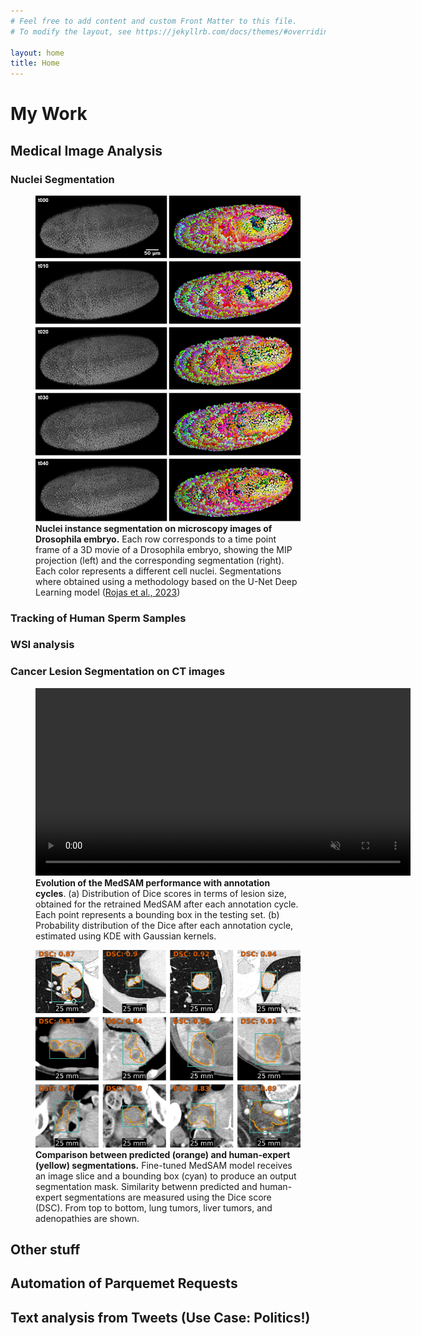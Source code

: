 ```yaml
---
# Feel free to add content and custom Front Matter to this file.
# To modify the layout, see https://jekyllrb.com/docs/themes/#overriding-theme-defaults

layout: home
title: Home
---
```


# My Work

## Medical Image Analysis

### Nuclei Segmentation

<figure>
  <img src="images/CTC_challenge_volume_sequence_01.png" alt="Nuclei segmentation" style="max-width:100%; height:auto;">
  <figcaption>
    <b>Nuclei instance segmentation on microscopy images of Drosophila embryo.</b> Each row corresponds to a time point frame of a 3D movie of a Drosophila embryo, showing the MIP projection (left) and the corresponding segmentation (right). Each color represents a different cell nuclei. Segmentations where obtained using a methodology based on the U-Net Deep Learning model (<a href="https://doi.org/10.1109/CAI54212.2023.00137">Rojas et al., 2023</a>)
  </figcaption>
</figure>


### Tracking of Human Sperm Samples

### WSI analysis

### Cancer Lesion Segmentation on CT images

<figure>
  <video src="images/hitl_medsam_evolution.mp4" width="600" controls loop autoplay muted>
    Your browser does not support the video tag.
  </video>
  <figcaption>
    <b>Evolution of the MedSAM performance with annotation cycles</b>. (a) Distribution of Dice scores in terms of lesion size, obtained for the retrained MedSAM after each annotation cycle. Each point represents a bounding box in the testing set. (b) Probability distribution of the Dice after each annotation cycle, estimated using KDE with Gaussian kernels.
  </figcaption>
</figure>

<figure>
  <img src="images/medsam_outputs.svg" alt="MedSAM output segmentations" style="max-width:100%; height:auto;">
  <figcaption>
    <b>Comparison between predicted (orange) and human-expert (yellow) segmentations.</b> Fine-tuned MedSAM model receives an image slice and a bounding box (cyan) to produce an output segmentation mask. Similarity betwenn predicted and human-expert segmentations are measured using the Dice score (DSC). From top to bottom, lung tumors, liver tumors, and adenopathies are shown.
  </figcaption>
</figure>

## Other stuff

## Automation of Parquemet Requests

## Text analysis from Tweets (Use Case: Politics!)

